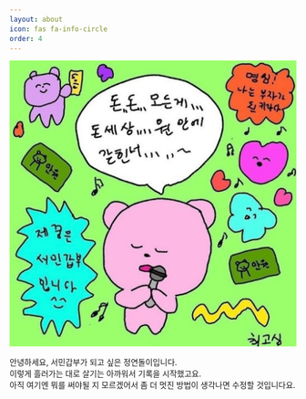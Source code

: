```yaml
---
layout: about
icon: fas fa-info-circle
order: 4
---
```



![IMG_4088.JPG](assets/IMG_4088.JPG?t=1695185066762)

안녕하세요, 서민갑부가 되고 싶은 정연돌이입니다.<br>이렇게 흘러가는 대로 살기는 아까워서 기록을 시작했고요.<br>아직 여기엔 뭐를 써야될 지 모르겠어서 좀 더 멋진 방법이 생각나면 수정할 것입니다요.
